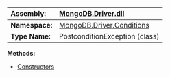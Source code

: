 | **Assembly:** | [MongoDB.Driver.dll](MongoDB_Driver.md) |
|:--------------|:----------------------------------------|
| **Namespace:** | [MongoDB.Driver.Conditions](N_MongoDB_Driver_Conditions.md) |
| **Type Name:** | PostconditionException (class)          |

**Methods:**
  * [Constructors](#Constructors.md)
